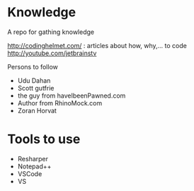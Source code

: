 # Knowledge
A repo for gathing knowledge


http://codinghelmet.com/ : articles about how, why,... to code
http://youtube.com/jetbrainstv

Persons to follow
- Udu Dahan
- Scott gutfrie
- the guy from haveIbeenPawned.com
- Author from RhinoMock.com
- Zoran Horvat

# Tools to use
- Resharper
- Notepad++
- VSCode
- VS

